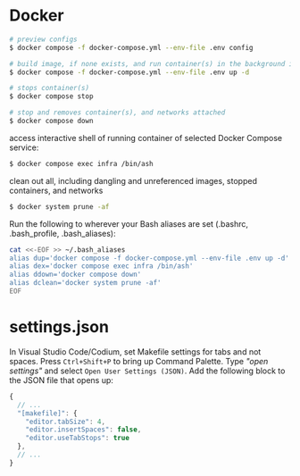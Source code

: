 # Docker

```bash
# preview configs
$ docker compose -f docker-compose.yml --env-file .env config

# build image, if none exists, and run container(s) in the background in detached mode
$ docker compose -f docker-compose.yml --env-file .env up -d

# stops container(s)
$ docker compose stop

# stop and removes container(s), and networks attached
$ docker compose down
```

access interactive shell of running container of selected Docker Compose service:
```bash
$ docker compose exec infra /bin/ash
```

clean out all, including dangling and unreferenced images, stopped containers, and networks
```bash 
$ docker system prune -af
```

Run the following to wherever your Bash aliases are set (.bashrc, .bash_profile, .bash_aliases):
```bash
cat <<-EOF >> ~/.bash_aliases
alias dup='docker compose -f docker-compose.yml --env-file .env up -d'
alias dex='docker compose exec infra /bin/ash'
alias ddown='docker compose down'
alias dclean='docker system prune -af'
EOF
```

# settings.json

In Visual Studio Code/Codium, set Makefile settings for tabs and not spaces. Press `Ctrl+Shift+P` to bring up Command Palette. Type _"open settings"_ and select `Open User Settings (JSON)`. Add the following block to the JSON file that opens up:
```javascript
{
  // ...
  "[makefile]": {
    "editor.tabSize": 4,
    "editor.insertSpaces": false,
    "editor.useTabStops": true
  },
  // ...
}
```